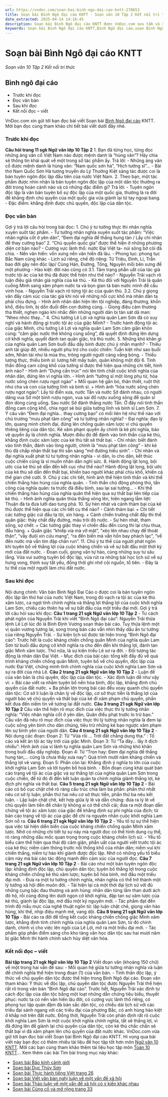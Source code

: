 ```yaml
---
url: https://vndoc.com/soan-bai-binh-ngo-dai-cao-kntt-278653
title: Soạn bài Bình Ngô đại cáo KNTT - Soạn văn 10 Tập 2 Kết nối tri thức - VnDoc.com
date_extracted: 2025-04-14 14:16:45
description: Soạn bài Bình Ngô đại cáo KNTT được VnDoc.com sưu tầm và xin gửi tới bạn đọc cùng tham khảo.
keywords: Soạn bài Bình Ngô đại cáo KNTT,Bình Ngô đại cáo,soạn Bình Ngô đại cáo,soạn văn Bình Ngô đại cáo,soạn văn 10,ngữ văn 10 KNTT,văn 10
---
```


# Soạn bài Bình Ngô đại cáo KNTT
 _Soạn văn 10 Tập 2 Kết nối tri thức_
## Bình ngô đại cáo
  * Trước khi đọc
  * Đọc văn bản
  * Sau khi đọc
  * Kết nối đọc – viết

VnDoc.com xin gửi tới bạn đọc bài viết Soạn bài [Bình Ngô đại cáo](<https://vndoc.com/soan-bai-binh-ngo-dai-cao-kntt-278653>) KNTT. Mời bạn đọc cùng tham khảo chi tiết bài viết dưới đây nhé.
### Trước khi đọc
**Câu hỏi trang 11 sgk Ngữ văn lớp 10 Tập 2**
1\. Bạn đã từng học, từng đọc những áng văn cổ Việt Nam nào được mệnh danh là “hùng văn”? Hãy chia sẻ thông tin khái quát về một trong số tác phẩm ấy.
Trả lời:
\- Những áng văn cổ được mệnh danh là hùng văn: “Nam quốc sơn hà”, “Hịch tướng sĩ”...
\- Bài thơ Nam Quốc Sơn Hà tương truyền do Lý Thường Kiệt sáng tác được coi là bản tuyên ngôn độc lập đầu tiên của nước Việt Nam.
2\. Theo bạn, một tác phẩm được nhìn nhận là bản tuyên ngôn độc lập của một dân tộc thường ra đời trong hoàn cảnh nào và có những đặc điểm gì?
Trả lời:
\- Tuyên ngôn độc lập là văn bản tuyên bố sự độc lập của một quốc gia, thường là ra đời để khẳng định chủ quyền của một quốc gia vừa giành lại từ tay ngoại bang.
\- Đặc điểm: khẳng định được chủ quyền, độc lập của dân tộc.
### Đọc văn bản
Gợi ý trả lời câu hỏi trong bài đọc:
1\. Chú ý tư tưởng thực thi nhân nghĩa xuyên suốt tác phẩm.
\- Tư tưởng nhân nghĩa xuyên suốt tác phẩm: “Việc nhân nghĩa cốt ở yên dân”, “Đem đại nghĩa để thắng hung tàn / Lấy chí nhân để thay cường bạo”
2\. “Chủ quyền quốc gia” được thể hiện ở những phương diện cơ bản nào?
\- Cương vực lãnh thổ: nước Đại Việt ta- núi sông bờ cõi đã chia.
\- Nền văn hiến: vốn xưng nền văn hiến đã lâu.
\- Phong tục: phong tục Bắc Nam cũng khác
\- Lịch sử riêng, chế độ riêng: Từ Triệu, Đinh, Lí, Trần bao đời gây nền độc lập/ Cùng Hán, Đường, Tống, Nguyên mỗi bên xưng đế một phương
\- Hào kiệt: đời nào cũng có
3.1. Tâm trạng phẫn uất của tác giả trước tội ác của kẻ thù đã được thể hiện như thế nào?
\- Nguyễn Trãi vạch rõ luận điệu giả nhân giả nghĩa của kẻ thù.
\- Kẻ thù đối với Nguyễn Trãi là quân cuồng Minh sang xâm phạm nước ta và bọn gian tà bán nước mình để cầu vinh hoa.
\- Nguyễn Trãi vạch rõ từng tội ác của quân thù.
3.2. Chú ý giọng văn đầy cảm xúc của tác giả khi nói về những nỗi cực khổ mà nhân dân ta phải chịu đựng.
\- Hình ảnh nhân dân hiện lên tội nghiệp, đáng thương, khốn khổ, điêu linh, bị dồn đuổi đến con đường cùng.
\- Giọng điệu cảm thương tha thiết, nghẹn ngào khi nhắc đến những người dân bị tàn sát dã man: “Nheo nhóc thay…”
4\. Chủ tướng Lê Lợi và nghĩa quân Lam Sơn đã có suy nghĩ và hành động gì trước tội ác của giặc Minh?
\- Trước hành động tội ác của giặc Minh, chủ tướng Lê Lợi và nghĩa quân Lam Sơn căm giận khôn cùng: “căm giặc nước thề không cùng sống”, đã quyết định đứng lên dựng cờ khởi nghĩa, quyết đánh tan quân giặc, trả thù nước.
5\. Những khó khăn gì của nghĩa quân Lam Sơn buổi đầu dấy binh được chú ý nhấn mạnh?
\- Thiếu anh tài giúp đỡ, nhiều người phụ trợ cho cuộc chiến: Tuấn kiệt như sao buổi sớm, Nhân tài như lá mùa thu, trông người người càng vắng bóng.
\- Thiếu lương thực, thiếu binh sĩ: lương hết mấy tuần, quân không một đội
6\. Tinh thần đồng cam cộng khổ của tướng sĩ được thể hiện qua những chi tiết, hình ảnh nào?
\- Hình ảnh “Dựng cần trúc” nói lên tính chất cuộc khởi nghĩa của nhân dân, đứng lên vì nghĩa lớn.
\- Hình ảnh “tướng sĩ một lòng phụ tử, hòa nước sông chén rượu ngọt ngào”
\+ Mối quan hệ gắn bó, thân thiết, ruột thịt như cha và con của tướng lĩnh và binh sĩ.
\+ Hình ảnh “hòa nước sông chén rượu ngọt ngào”: Lấy từ điển xưa, nước Tấn và nước Sở đánh nhau, có người dâng vua Sở một bình rượu ngon, vua sai đổ rượu xuống sông để quân sĩ đón dòng cùng uống. Sau nước Sở đánh thắng nước Tấn. Ở đây nói tinh thần đồng cam cộng khổ, chia ngọt sẻ bùi giữa tướng lĩnh và binh sĩ Lam Sơn.
7\. Ý câu văn “Đem đại nghĩa… thay cường bạo” có mối liên hệ như thế nào với chủ trương “mưu phạt tâm công” và tư tưởng nhân nghĩa?
\- Đại nghĩa: đạo lý lớn, quang minh chính đại, đứng lên chống quân xâm lược vì chủ quyền thiêng liêng của dân tộc. Kẻ xâm phạm quyền ấy chính là kẻ phi nghĩa, bảo vệ quyền ấy là chính nghĩa. Mượn điều đó để đánh vào tinh thần của kẻ thù, khẳng định cuộc xâm lược của kẻ thù tất sẽ thất bại.
\- Chí nhân: biết đánh vào tinh thần, đánh vào lòng người, chính là “mưu phạt tâm công” - khi kẻ thù đã chấp nhận thất bại thì sẵn sàng “mở đường hiếu sinh”.
\- Chí nhân và đại nghĩa xuất phát từ tư tưởng nhân nghĩa - vì dân, lo cho dân, kết thúc cuộc chiến cũng là vì muốn nhân dân nghỉ sức.
8\. Hành động lật lọng, bội ước của kẻ thù sẽ dẫn đến kết cục như thế nào?
Hành động lật lọng, bội ước của kẻ thù sẽ dẫn đến thất bại, khiến bao người khác phải chịu khổ, khiến cả thế gian chê cười.
9\. Chú ý các chi tiết, hình ảnh thể hiện tinh thần và khí thế chiến thắng hào hùng của nghĩa quân.
\- Tinh thần chủ động phòng thủ, tấn công của nghĩa quân: ta trước đã điều bình, sau lại sai tướng…
\- Khí thế chiến thắng hào hùng của nghĩa quân thể hiện qua sự thất bại liên tiếp của kẻ thù.
\- Hình ảnh nghĩa quân thừa thắng xông lên, hiên ngang lẫm liệt: Thuận đà ta đưa lưỡi dao tung phá.
10\. Sự hèn nhát và cảnh thảm bại của kẻ thù được thể hiện qua các chi tiết cụ thể nào?
\- Cảnh thảm bại:
\+ Chi tiết các tướng giặc cúi đầu tạ tội, xin hàng.
\+ Cảnh chiến trường chất đầy thi thể quân giặc: thây chất đầy đường, máu trôi đỏ nước.
\- Sự hèn nhát, tham sống, sợ chết:
\+ Các tướng giặc thay vì chiến đấu đến cùng thì lại chịu thua, đầu hàng.
\+ Quân giặc “khiếp vía mà vỡ mật”, “xéo lên nhau chạy để thoát thân”, “vẫy đuôi xin cứu mạng”, “ra đến biển mà vẫn hồn bay phách lạc”, “về đến nước mà vẫn tim đập chân run”.
11\. Chú ý tư thế của người phát ngôn khi tuyên bố về thắng lợi của cuộc kháng chiến và về sự bắt đầu một thời kỳ mới của đất nước.
\- Đoạn cuối, giọng văn tự hào, cùng những suy tư sâu lắng. Vừa vui sướng tuyên bố độc lập, vừa rút ra những bài học lịch sử về sự hưng vong, thịnh suy tất yếu, đồng thời ghi nhớ cội nguồn, tổ tiên.
\- Đây là tư thế của một người làm chủ đất nước.
### Sau khi đọc
Nội dung chính:
Văn bản Bình Ngô Đại Cáo o được coi là bản tuyên ngôn độc lập lần thứ hai của nước Việt Nam, trong đó vạch ra tội ác của kẻ thù xâm lược, ca ngợi tính chính nghĩa và thắng lợi thắng lợi của cuộc khởi nghĩa Lam Sơn, chiếu cáo thiên hạ về sự bắt đầu của một triều đại mới.
Gợi ý trả lời câu hỏi sau khi đọc:
**Câu 1 trang 21 sgk Ngữ văn lớp 10 Tập 2**
\- Tư cách phát ngôn của Nguyễn Trãi khi viết “Bình Ngô đại cáo”: Nguyễn Trãi thừa lệnh Lê Lợi lúc đó là Bình Định Vương soạn thảo bài cáo. Tuy thừa lệnh một vị quân vương tương lai, song trong bản cáo vẫn nhìn thấy dấu ấn tư tưởng của riêng Nguyễn Trãi.
\- Sự kiện lịch sử được tái hiện trong “Bình Ngô đại cáo”: Trước hết là cuộc kháng chiến chống quân Minh của nghĩa quân Lam Sơn từ buổi đầu dựng cờ khởi nghĩa ra cho đến đến khi thắng lợi, đánh tan giặc Minh xâm lược. Thứ nữa, là sự kiện triều Lê sơ ra đời.
\- Đối tượng tác động là nhân dân Đại Việt.
\- Mục đích của bài cáo: tổng kết đầy đủ về quá trình kháng chiến chống quân Minh, tuyên bố về chủ quyền, độc lập của nước Đại Việt, chứng minh tính chính nghĩa của cuộc khởi nghĩa Lam Sơn và sự ra đời của nhà Lê.
**Câu 2 trang 21 sgk Ngữ văn lớp 10 Tập 2**
\- Luận đề của văn bản là chủ quyền, độc lập của dân tộc.
\- Xác định luận đề như vậy vì:
\+ Bài cáo viết ra nhằm tuyên bố nền hòa bình, độc lập, khẳng định chủ quyền của đất nước.
\+ Ba phần lớn trong bài cáo đều xoay quanh chủ quyền dân tộc: Cơ sở lí luận là chân lý về độc lập, cơ sở thực tiễn là thắng lợi của người bảo vệ chủ quyền và thất bại của kẻ đi xâm phạm chủ quyền, phần kết đưa đến niềm tin về tương lai đất nước.
**Câu 3 trang 21 sgk Ngữ văn lớp 10 Tập 2**
Câu văn thể hiện rõ mục đích của việc thực thi lý tưởng nhân nghĩa:
“Việc nhân nghĩa cốt ở yên dân,
Quân điếu phạt trước lo trừ bạo.”
Câu văn đã nêu rõ mục đích của việc thực thi lý tưởng nhân nghĩa là đem lại cuộc sống yên bình cho dân chúng, tiêu trừ những kẻ bạo ngược xâm phạm lên sự bình yên của người dân.
**Câu 4 trang 21 sgk Ngữ văn lớp 10 Tập 2**
\- Nội dung các đoạn:
Đoạn 2: Từ “Vừa rồi … Trời đất chẳng dung tha.” : Tố cáo và kết án tội ác tày trời của giặc Minh.
Đoạn 3: Từ “Ta đây... lấy ít địch nhiều”: Hình ảnh của vị lãnh tụ nghĩa quân Lam Sơn và những khó khăn trong buổi đầu dấy nghiệp.
Đoạn 4: Từ “Trọn hay: Đem đại nghĩa để thắng hung tàn,... cũng là chưa thấy xưa nay”: Quá trình mười năm kháng chiến và thắng lợi vẻ vang.
Đoạn 5: Phần còn lại: Khẳng định ý nghĩa to lớn của cuộc khởi nghĩa Lam Sơn và lời tuyên bố hoà bình.
\- Bốn đoạn cùng khái quát bản cáo trạng về tội ác của giặc và sự thắng lợi của nghĩa quân Lam Sơn trong cuộc chiến, để từ đó đi đến kết luận quân ta chính nghĩa giành thắng lợi, kẻ địch phi nghĩa và thất bại.
**Câu 5 trang 21 sgk Ngữ văn lớp 10 Tập 2**
\- Bài cáo có bố cục chặt chẽ rõ ràng cấu trúc chia làm ba phần: phần thứ nhất nêu cơ sở lý luận; phần thứ hai nêu cơ sở thực tiễn, phần thứ ba nêu kết luận.
\- Lập luận chặt chẽ, kết hợp giữa lý lẽ và dẫn chứng: đưa ra lý lẽ về chủ quyền làm tiền đề chân lý không ai có thể chối cãi; đưa ra một đoạn dẫn chứng về tội ác xâm lược của giặc để khẳng định sự phi nghĩa của địch; từ bản cáo trạng về tội ác của giặc để chỉ ra nguyên nhân cuộc khởi nghĩa Lam Sơn nổ ra.
**Câu 6 trang 21 sgk Ngữ văn lớp 10 Tập 2**
\- Yếu tố tự sự thể hiện qua việc tái hiện diễn biến của cuộc kháng chiến chống quân Minh xâm lược. Nhờ có những chi tiết tự sự này mà người đọc có thể hình dung cụ thể, rõ ràng những dấu mốc quan trọng trong cuộc kháng chiến lịch sử.
\- Yếu tố biểu cảm thể hiện qua thái độ căm giận, phẫn uất của người viết trước tội ác của kẻ thù; niềm cảm thông trước nỗi thống khổ của nhân dân; niềm vui khi chiến thắng, niềm tự hào khi giành được độc lập. Nhờ có những yếu tố biểu cảm này mà bài cáo tác động mạnh đến cảm xúc của người đọc.
**Câu 7 trang 21 sgk Ngữ văn lớp 10 Tập 2**
\- Bài cáo như một bản tuyên ngôn độc lập: khẳng định độc lập, chủ quyền dân tộc; tuyên bố thắng lợi trong cuộc kháng chiến chống kẻ thù xâm lược; tuyên bố hòa bình, mở đầu một triều đại mới.
\- Đưa ra một tư tưởng chính nghĩa, nhân nghĩa có thể trở thành một lý tưởng xã hội đến muôn đời.
\- Tái hiện lại cả một thời đại lịch sử với đủ những cung bậc đau thương và anh hùng: nhân dân từng lầm than dưới ách đô hộ, rồi cùng đứng lên dưới ngọn cờ khởi nghĩa, đập tan sự xâm lược của kẻ thù, giành lại độc lập, mở đầu một kỷ nguyên mới.
\- Tác phẩm đạt đến trình độ mẫu mực của nghệ thuật ngôn từ: lập luận chặt chẽ, giọng văn hào hùng, khí thế, nhịp điệu mạnh mẽ, vang dội.
**Câu 8 trang 21 sgk Ngữ văn lớp 10 Tập**
\- Bài cáo ra đời để tổng kết cuộc kháng chiến chống giặc Minh xâm lược, khẳng định tính chính nghĩa của nghĩa quân Lam Sơn, từ đó chính danh, chính vị cho việc lên ngôi của Lê Lợi, mở ra một triều đại mới.
\- Tác phẩm góp phần điểm sáng cho kho tàng văn học dân tộc sau hai mươi năm bị giặc Minh thi hành chính  sách hủy diệt văn hóa.
### Kết nối đọc – viết
**Bài tập trang 21 sgk Ngữ văn lớp 10 Tập 2**
Viết đoạn văn \(khoảng 150 chữ\) về một trong hai vấn đề sau:
\- Mối quan hệ giữa tư tưởng nhân nghĩa và luận đề chính nghĩa thể hiện trong đoạn \(1\) của văn bản.
\- Tinh thần độc lập, ý thức về chủ quyền dân tộc được thể hiện trong Bình Ngô đại cáo.
Đoạn văn tham khảo:
Ý thức về độc lập, chủ quyền dân tộc được Nguyễn Trãi thể hiện rất rõ trong văn bản “Bình Ngô đại cáo”. Trước hết, Nguyễn Trãi xác định tư cách độc lập của dân tộc bằng một loạt những dẫn chứng tiêu biểu, thuyết phục: nước ta có nền văn hiến lâu đời, có cương vực lãnh thổ riêng, có phong tục tập quán đậm đà bản sắc dân tộc, có chiều dài lịch sử với các triều đại sánh ngang với các triều đại của phương Bắc, có anh hùng hào kiệt ở khắp nơi trên đất nước. Đồng thời, Nguyễn Trãi còn phân định rất rõ cuộc khởi nghĩa Lam Sơn là một cuộc khởi nghĩa chính nghĩa, tất sẽ thắng lợi, vì đã đứng lên để giành lại chủ quyền của dân tộc, còn kẻ thù chắc chắn sẽ thất bại vì đã xâm phạm lên chủ quyền của đất nước khác.
VnDoc.com vừa gửi tới bạn đọc bài viết Soạn bài Bình Ngô đại cáo KNTT. Hi vọng qua bài viết này bạn đọc có thêm nhiều tài liệu để học tập tốt hơn môn [Ngữ văn 10 KNTT](<https://vndoc.com/ngu-van-10-ket-noi-tri-thuc-tap2>). Mời các bạn cùng tham khảo thêm tài liệu học tập môn [Toán 10 KNTT](<https://vndoc.com/toan-10-ket-noi-tri-thuc-tap2>)...
Xem thêm các bài Tìm bài trong mục này khác:
  * [Soạn bài Bảo kính cảnh giới](</soan-bai-bao-kinh-canh-gioi-kntt-278662>)
  * [Soạn bài Dục Thúy Sơn](</soan-bai-duc-thuy-son-kntt-278663>)
  * [Soạn bài Thực hành tiếng Việt trang 26](</soan-bai-thuc-hanh-tieng-viet-trang-26-kntt-278664>)
  * [Soạn bài Viết văn bản nghị luận về một vấn đề xã hội](</soan-bai-viet-van-ban-nghi-luan-ve-mot-van-de-xa-hoi-kntt-278672>)
  * [Soạn bài Thảo luận về một vấn đề xã hội có ý kiến khác nhau](</soan-bai-thao-luan-ve-mot-van-de-xa-hoi-co-y-kien-khac-nhau-kntt-278679>)
  * [Soạn bài Củng cố và mở rộng trang 33](</soan-bai-cung-co-va-mo-rong-trang-33-kntt-278683>)

